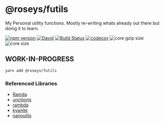 # @roseys/futils
My Personal utility functions. Mostly re-writing whats already out there but doing it to learn.

[![npm version](https://badge.fury.io/js/%40roseys%2Ffutils.svg)](https://badge.fury.io/js/%40roseys%2Ffutils)
[![David](https://img.shields.io/david/JoshRosenstein/futils.svg)](https://david-dm.org/JoshRosenstein/futils)
[![Build Status](https://travis-ci.org/JoshRosenstein/futils.svg?branch=master)](https://travis-ci.org/JoshRosenstein/futils)
[![codecov](https://codecov.io/gh/JoshRosenstein/futils/branch/master/graph/badge.svg)](https://codecov.io/gh/JoshRosenstein/futils)
![core gzip size](http://img.badgesize.io/https://unpkg.com/@roseys/futils?compression=gzip&label=core%20gzip%20size)
![core size](http://img.badgesize.io/https://unpkg.com/@roseys/futils?label=core%20size)
## WORK-IN-PROGRESS

```sh
yarn add @roseys/futils
```

### Referenced Libraries
- [Ramda](https://github.com/ramda)
- [unctionjs](https://github.com/unctionjs)
- [rambda](https://github.com/selfrefactor/rambda)
- [kyanite](https://github.com/dhershman1/kyanite)
- [nanoutils](https://github.com/nanoutils/nanoutils)
